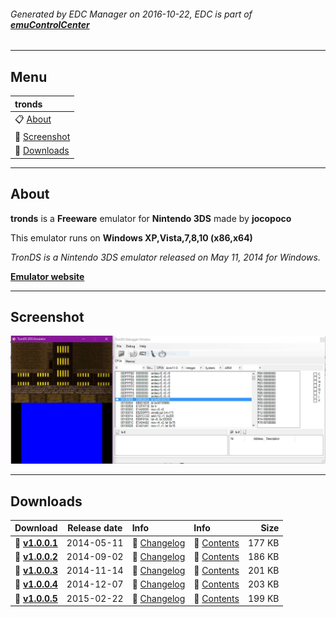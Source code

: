 ###### Generated by EDC Manager on 2016-10-22, EDC is part of [**emuControlCenter**](https://github.com/PhoenixInteractiveNL/emuControlCenter/wiki)
***
## Menu
| **tronds** |
|:---------|
| :clipboard: [About](#about) |
| :sunrise: [Screenshot](#screenshot) |
| :floppy_disk: [Downloads](#downloads) |
***
## About
**tronds** is a **Freeware** emulator for **Nintendo 3DS** made by **jocopoco**

This emulator runs on **Windows XP,Vista,7,8,10 (x86,x64)**

_TronDS is a Nintendo 3DS emulator released on May 11, 2014 for Windows._

[**Emulator website**](http://trondsemu.byethost15.com/)
***
## Screenshot
![](https://raw.githubusercontent.com/PhoenixInteractiveNL/edc-masterhook/master/downloadhooks/tronds/tronds_screen.jpg)
***
## Downloads
| Download | Release date  | Info       | Info       | Size       |
|:---------|:-------------:|:-----------|:-----------|-----------:|
| :floppy_disk: [**v1.0.0.1**](https://github.com/PhoenixInteractiveNL/edc-repo0001/raw/master/tronds/1.0.0.1.7z) | 2014-05-11 | :page_facing_up: [Changelog](https://github.com/PhoenixInteractiveNL/edc-repo0001/blob/master/tronds/1.0.0.1_changelog.txt) | :mag_right: [Contents](https://github.com/PhoenixInteractiveNL/edc-repo0001/blob/master/tronds/1.0.0.1_contents.txt) | 177 KB |
| :floppy_disk: [**v1.0.0.2**](https://github.com/PhoenixInteractiveNL/edc-repo0001/raw/master/tronds/1.0.0.2.7z) | 2014-09-02 | :page_facing_up: [Changelog](https://github.com/PhoenixInteractiveNL/edc-repo0001/blob/master/tronds/1.0.0.2_changelog.txt) | :mag_right: [Contents](https://github.com/PhoenixInteractiveNL/edc-repo0001/blob/master/tronds/1.0.0.2_contents.txt) | 186 KB |
| :floppy_disk: [**v1.0.0.3**](https://github.com/PhoenixInteractiveNL/edc-repo0001/raw/master/tronds/1.0.0.3.7z) | 2014-11-14 | :page_facing_up: [Changelog](https://github.com/PhoenixInteractiveNL/edc-repo0001/blob/master/tronds/1.0.0.3_changelog.txt) | :mag_right: [Contents](https://github.com/PhoenixInteractiveNL/edc-repo0001/blob/master/tronds/1.0.0.3_contents.txt) | 201 KB |
| :floppy_disk: [**v1.0.0.4**](https://github.com/PhoenixInteractiveNL/edc-repo0001/raw/master/tronds/1.0.0.4.7z) | 2014-12-07 | :page_facing_up: [Changelog](https://github.com/PhoenixInteractiveNL/edc-repo0001/blob/master/tronds/1.0.0.4_changelog.txt) | :mag_right: [Contents](https://github.com/PhoenixInteractiveNL/edc-repo0001/blob/master/tronds/1.0.0.4_contents.txt) | 203 KB |
| :floppy_disk: [**v1.0.0.5**](https://github.com/PhoenixInteractiveNL/edc-repo0001/raw/master/tronds/1.0.0.5.7z) | 2015-02-22 | :page_facing_up: [Changelog](https://github.com/PhoenixInteractiveNL/edc-repo0001/blob/master/tronds/1.0.0.5_changelog.txt) | :mag_right: [Contents](https://github.com/PhoenixInteractiveNL/edc-repo0001/blob/master/tronds/1.0.0.5_contents.txt) | 199 KB |
